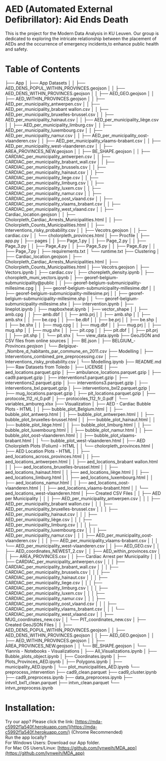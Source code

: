 # AED (Automated External Defibrillator): Aid Ends Death

This is the project for the Modern Data Analysis in KU Leuven. Our group is dedicated to exploring the intricate relationship between the placement of AEDs and the occurrence of emergency incidents,to enhance public health and safety.

# Table of Contents
├── App
│   ├── App Datasets
│   │   ├── AED_DENS_POPUL_WITHIN_PROVINCES.geojson
│   │   ├── AED_DENS_WITHIN_PROVINCES.geojson
│   │   ├── AED_GEO.geojson
│   │   ├── AED_WITHIN_PROVINCES.geojson
│   │   ├── AED_per_municipality_antwerpen.csv
│   │   ├── AED_per_municipality_brabant wallon.csv
│   │   ├── AED_per_municipality_bruxelles-brussel.csv
│   │   ├── AED_per_municipality_hainaut.csv
│   │   ├── AED_per_municipality_liège.csv
│   │   ├── AED_per_municipality_limburg.csv
│   │   ├── AED_per_municipality_luxembourg.csv
│   │   ├── AED_per_municipality_namur.csv
│   │   ├── AED_per_municipality_oost-vlaanderen.csv
│   │   ├── AED_per_municipality_vlaams-brabant.csv
│   │   ├── AED_per_municipality_west-vlaanderen.csv
│   │   ├── AREA_PROVINCES_NEW.geojson
│   │   ├── BE_SHAPE.geojson
│   │   ├── CARDIAC_per_municipality_antwerpen.csv
│   │   ├── CARDIAC_per_municipality_brabant_wall.csv
│   │   ├── CARDIAC_per_municipality_brussels.csv
│   │   ├── CARDIAC_per_municipality_hainaut.csv
│   │   ├── CARDIAC_per_municipality_liege.csv
│   │   ├── CARDIAC_per_municipality_limburg.csv
│   │   ├── CARDIAC_per_municipality_luxem.csv
│   │   ├── CARDIAC_per_municipality_namur.csv
│   │   ├── CARDIAC_per_municipality_oost_vlaand.csv
│   │   ├── CARDIAC_per_municipality_vlaams_brabant.csv
│   │   ├── CARDIAC_per_municipality_west_vlaand.csv
│   │   ├── Cardiac_location.geojson
│   │   ├── Cholorpleth_Cardiac_Arrests_Municipalities.html
│   │   ├── Cholorpleth_Counts_Municipalities.html
│   │   ├── Interventions_risky_probability.csv
│   │   ├── Vecotrs.geojson
│   │   ├── cardiac.csv
│   │   └── cholorpleth_provinces.html
│   ├── Procfile
│   ├── app.py
│   ├── pages
│   │   ├── Page_1.py
│   │   ├── Page_2.py
│   │   ├── Page_3.py
│   │   ├── Page_4.py
│   │   ├── Page_5.py
│   │   ├── Page_6.py
│   │   ├── Page_7.py
│   ├── requirements.txt
│   └── runtime.txt
├── Clustering
│   ├── Cardiac_location.geojson
│   ├── Cholorpleth_Cardiac_Arrests_Municipalities.html
│   ├── Cholorpleth_Counts_Municipalities.html
│   ├── Vecotrs.geojson
│   ├── Vectors.ipynb
│   ├── cardiac.csv
│   ├── chorepleth_density.ipynb
│   ├── choropleth_muni_vectors.ipynb
│   ├── georef-belgium-submunicipality@public
│   │   ├── georef-belgium-submunicipality-millesime.cpg
│   │   ├── georef-belgium-submunicipality-millesime.dbf
│   │   ├── georef-belgium-submunicipality-millesime.prj
│   │   ├── georef-belgium-submunicipality-millesime.shp
│   │   └── georef-belgium-submunicipality-millesime.shx
│   ├── intervention.ipynb
│   ├── lineplot.ipynb
│   ├── mapboxheat.ipynb
│   ├── vector_shape
│   │   ├── amb.cpg
│   │   ├── amb.dbf
│   │   ├── amb.prj
│   │   ├── amb.shp
│   │   ├── amb.shx
│   │   ├── be.cpg
│   │   ├── be.dbf
│   │   ├── be.prj
│   │   ├── be.shp
│   │   ├── be.shx
│   │   ├── mug.cpg
│   │   ├── mug.dbf
│   │   ├── mug.prj
│   │   ├── mug.shp
│   │   ├── mug.shx
│   │   ├── pit.cpg
│   │   ├── pit.dbf
│   │   ├── pit.prj
│   │   ├── pit.shp
│   │   └── pit.shx
│   └── view_data.ipynb
├── GeoJSON and CSV files from online sources
│   ├── BE.json
│   ├── BELGIUM_-_Provinces.geojson
│   └── Belgique_-_Nombre_d_habitants_par_commune_en_2011.csv
├── Modelling
│   ├── Interventions_combined_pre_preprocessing.csv
│   ├── Interventions_risky_probability.csv
│   └── Modelling.ipynb
├── README.md
├── Raw Datasets from Toledo
│   ├── LICENSE
│   ├── aed_locations.parquet.gzip
│   ├── ambulance_locations.parquet.gzip
│   ├── cad9.parquet.gzip
│   ├── interventions1.parquet.gzip
│   ├── interventions2.parquet.gzip
│   ├── interventions3.parquet.gzip
│   ├── interventions_bxl.parquet.gzip
│   ├── interventions_bxl2.parquet.gzip
│   ├── mug_locations.parquet.gzip
│   ├── pit_locations.parquet.gzip
│   ├── protocole_112_nl_0.pdf
│   ├── protocoles_112_fr_0.pdf
│   └── variables_ambureg.xlsx
├── Visualization
│   ├── AED - Cardiac Bubble Plots - HTML
│   │   ├── bubble_plot_Belgium.html
│   │   ├── bubble_plot_antwerp.html
│   │   ├── bubble_plot_antwerpen.html
│   │   ├── bubble_plot_bruxelles-brussel.html
│   │   ├── bubble_plot_hainaut.html
│   │   ├── bubble_plot_liège.html
│   │   ├── bubble_plot_limburg.html
│   │   ├── bubble_plot_luxembourg.html
│   │   ├── bubble_plot_namur.html
│   │   ├── bubble_plot_oost-vlaanderen.html
│   │   ├── bubble_plot_vlaams-brabant.html
│   │   └── bubble_plot_west-vlaanderen.html
│   ├── AED Cholorpleth Plots (Folium) - HTML
│   │   └── cholorpleth_provinces.html
│   ├── AED Location Plots - HTML
│   │   ├── aed_locations_across_provinces.html
│   │   ├── aed_locations_antwerpen.html
│   │   ├── aed_locations_brabant wallon.html
│   │   ├── aed_locations_bruxelles-brussel.html
│   │   ├── aed_locations_hainaut.html
│   │   ├── aed_locations_liège.html
│   │   ├── aed_locations_limburg.html
│   │   ├── aed_locations_luxembourg.html
│   │   ├── aed_locations_namur.html
│   │   ├── aed_locations_oost-vlaanderen.html
│   │   ├── aed_locations_vlaams-brabant.html
│   │   └── aed_locations_west-vlaanderen.html
│   ├── Created CSV Files
│   │   ├── AED per Municipality
│   │   │   ├── AED_per_municipality_antwerpen.csv
│   │   │   ├── AED_per_municipality_brabant wallon.csv
│   │   │   ├── AED_per_municipality_bruxelles-brussel.csv
│   │   │   ├── AED_per_municipality_hainaut.csv
│   │   │   ├── AED_per_municipality_liège.csv
│   │   │   ├── AED_per_municipality_limburg.csv
│   │   │   ├── AED_per_municipality_luxembourg.csv
│   │   │   ├── AED_per_municipality_namur.csv
│   │   │   ├── AED_per_municipality_oost-vlaanderen.csv
│   │   │   ├── AED_per_municipality_vlaams-brabant.csv
│   │   │   └── AED_per_municipality_west-vlaanderen.csv
│   │   ├── AED_GEO.csv
│   │   ├── AED_coordinates_NEWEST_2.csv
│   │   ├── AED_within_provinces.csv
│   │   ├── AREA_PROVINCES.csv
│   │   ├── Cardiac Arrest per Municipality
│   │   │   ├── CARDIAC_per_municipality_antwerpen.csv
│   │   │   ├── CARDIAC_per_municipality_brabant_wall.csv
│   │   │   ├── CARDIAC_per_municipality_brussels.csv
│   │   │   ├── CARDIAC_per_municipality_hainaut.csv
│   │   │   ├── CARDIAC_per_municipality_liege.csv
│   │   │   ├── CARDIAC_per_municipality_limburg.csv
│   │   │   ├── CARDIAC_per_municipality_luxem.csv
│   │   │   ├── CARDIAC_per_municipality_namur.csv
│   │   │   ├── CARDIAC_per_municipality_oost_vlaand.csv
│   │   │   ├── CARDIAC_per_municipality_vlaams_brabant.csv
│   │   │   └── CARDIAC_per_municipality_west_vlaand.csv
│   │   ├── MUG_coordinates_new.csv
│   │   └── PIT_coordinates_new.csv
│   ├── Created GeoJSON Files
│   │   ├── AED_DENS_POPUL_WITHIN_PROVINCES.geojson
│   │   ├── AED_DENS_WITHIN_PROVINCES.geojson
│   │   ├── AED_GEO.geojson
│   │   ├── AED_WITHIN_PROVINCES.geojson
│   │   ├── AREA_PROVINCES_NEW.geojson
│   │   └── BE_SHAPE.geojson
│   └── Yiannis - Notebooks - Visualizations
│       ├── All_Visualizations.ipynb
│       ├── Bubble_plots_object.ipynb
│       ├── Coordinates.ipynb
│       ├── Plots_Provinces_AED.ipynb
│       ├── Polygons.ipynb
│       ├── municipality_AED.ipynb
│       └── plot_municipalities_AED.ipynb
└── preprocess_intervention
    ├── cad9_clean.parquet
    ├── cad9_cluster.ipynb
    ├── cad9_preprocess.ipynb
    ├── data_preprocess.ipynb
    ├── intvn1_bxl1_clean.parquet
    ├── intvn_clean.parquet
    └── intvn_preprocess.ipynb


# Installation:

Try our app? Please click the link: [https://mda-c5992f1a540f.herokuapp.com/](https://mda-c5992f1a540f.herokuapp.com/) (Chrome Recommended)<br>
Run the app locally?<br>
For Windows Users: Download our App folder.<br>
For Mac OS Users/Linux: [https://github.com/lynweih/MDA_app](https://github.com/lynweih/MDA_app)




